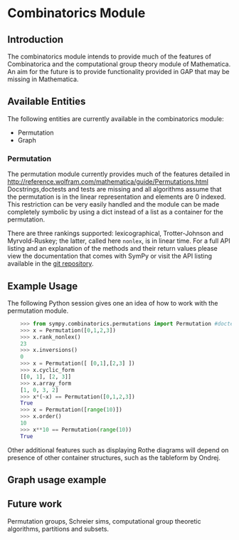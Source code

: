 # Combinatorics Module

<!-- wikitest (future_only) -->

## Introduction

The combinatorics module intends to provide much of the features of Combinatorica and the computational group theory module of Mathematica. An aim for the future is to provide functionality provided in GAP that may be missing in Mathematica.

## Available Entities

The following entities are currently available in the combinatorics module:

* Permutation
* Graph

### Permutation
The permutation module currently provides much of the features detailed in http://reference.wolfram.com/mathematica/guide/Permutations.html
Docstrings,doctests and tests are missing and all algorithms assume that the permutation is in the linear representation
and elements are 0 indexed. This restriction can be very easily handled and the module can be made completely symbolic
by using a dict instead of a list as a container for the permutation.

There are three rankings supported: lexicographical, Trotter-Johnson and Myrvold-Ruskey;
the latter, called here `nonlex`, is in linear time.
For a full API listing and an explanation of the methods and their return values please view the documentation that comes with SymPy or visit the API listing available in the [git repository](https://github.com/sympy/sympy).

## Example Usage
The following Python session gives one an idea of how to work with the permutation module.

```python
    >>> from sympy.combinatorics.permutations import Permutation #doctest: +FUTURE_ONLY
    >>> x = Permutation([0,1,2,3])
    >>> x.rank_nonlex()
    23
    >>> x.inversions()
    0
    >>> x = Permutation([ [0,1],[2,3] ])
    >>> x.cyclic_form
    [[0, 1], [2, 3]]
    >>> x.array_form
    [1, 0, 3, 2]
    >>> x*(~x) == Permutation([0,1,2,3])
    True
    >>> x = Permutation([range(10)])
    >>> x.order()
    10
    >>> x**10 == Permutation(range(10))
    True
```

Other additional features such as displaying Rothe diagrams will depend on presence of other container
structures, such as the tableform by Ondrej.

## Graph usage example

## Future work
Permutation groups, Schreier sims, computational group theoretic algorithms, partitions and subsets.